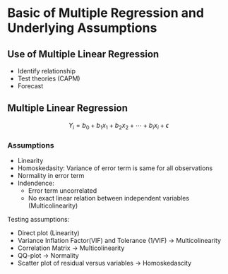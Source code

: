 # Basic of Multiple Regression and Underlying Assumptions

## Use of Multiple Linear Regression 

* Identify relationship
* Test theories (CAPM)
* Forecast

## Multiple Linear Regression

$$
Y_i = b_0 +b_1x_1+b_2x_2+\cdots+b_ix_i+\epsilon
$$

### Assumptions

* Linearity
* Homoskedasity: Variance of error term is same for all observations 
* Normality in error term
* Indendence:
  * Error term uncorrelated
  * No exact linear relation between  independent  variables (Multicolinearity)

Testing assumptions:

* Direct plot (Linearity)
* Variance Inflation Factor(VIF) and Tolerance (1/VIF) $\to$ Multicolinearity
* Correlation Matrix $\to$ Multicolinearity
* QQ-plot $\to$ Normality
* Scatter plot of residual versus variables $\to$ Homoskedascity

